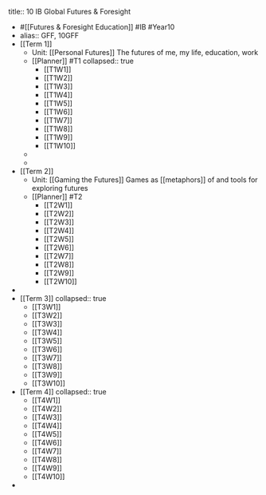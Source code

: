 title:: 10 IB Global Futures & Foresight

- #[[Futures & Foresight Education]] #IB #Year10
- alias:: GFF, 10GFF
- [[Term 1]]
	- Unit: [[Personal Futures]]
	  The futures of me, my life, education, work
	- [[Planner]] #T1
	  collapsed:: true
		- [[T1W1]]
		- [[T1W2]]
		- [[T1W3]]
		- [[T1W4]]
		- [[T1W5]]
		- [[T1W6]]
		- [[T1W7]]
		- [[T1W8]]
		- [[T1W9]]
		- [[T1W10]]
	-
	-
- [[Term 2]]
	- Unit: [[Gaming the Futures]]
	  Games as [[metaphors]] of and tools for exploring futures
	- [[Planner]] #T2
		- [[T2W1]]
		- [[T2W2]]
		- [[T2W3]]
		- [[T2W4]]
		- [[T2W5]]
		- [[T2W6]]
		- [[T2W7]]
		- [[T2W8]]
		- [[T2W9]]
		- [[T2W10]]
-
- [[Term 3]]
  collapsed:: true
	- [[T3W1]]
	- [[T3W2]]
	- [[T3W3]]
	- [[T3W4]]
	- [[T3W5]]
	- [[T3W6]]
	- [[T3W7]]
	- [[T3W8]]
	- [[T3W9]]
	- [[T3W10]]
- [[Term 4]]
  collapsed:: true
	- [[T4W1]]
	- [[T4W2]]
	- [[T4W3]]
	- [[T4W4]]
	- [[T4W5]]
	- [[T4W6]]
	- [[T4W7]]
	- [[T4W8]]
	- [[T4W9]]
	- [[T4W10]]
-